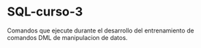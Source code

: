 # SQL-curso-3
Comandos que ejecute durante el desarrollo del entrenamiento de comandos DML de manipulacion de datos.
